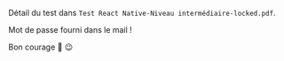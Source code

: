 Détail du test dans `Test React Native-Niveau intermédiaire-locked.pdf`.

Mot de passe fourni dans le mail !

Bon courage :iphone: :wink:

